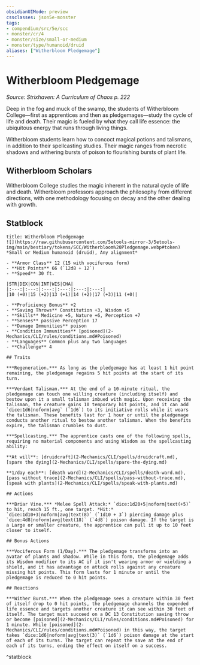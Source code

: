 ```yaml
---
obsidianUIMode: preview
cssclasses: json5e-monster
tags:
- compendium/src/5e/scc
- monster/cr/4
- monster/size/small-or-medium
- monster/type/humanoid/druid
aliases: ["Witherbloom Pledgemage"]
---
```

# Witherbloom Pledgemage
*Source: Strixhaven: A Curriculum of Chaos p. 222*  

Deep in the fog and muck of the swamp, the students of Witherbloom College—first as apprentices and then as pledgemages—study the cycle of life and death. Their magic is fueled by what they call life essence: the ubiquitous energy that runs through living things.

Witherbloom students learn how to concoct magical potions and talismans, in addition to their spellcasting studies. Their magic ranges from necrotic shadows and withering bursts of poison to flourishing bursts of plant life.

## Witherbloom Scholars

Witherbloom College studies the magic inherent in the natural cycle of life and death. Witherbloom professors approach the philosophy from different directions, with one methodology focusing on decay and the other dealing with growth.

## Statblock

```ad-statblock
title: Witherbloom Pledgemage
![](https://raw.githubusercontent.com/5etools-mirror-3/5etools-img/main/bestiary/tokens/SCC/Witherbloom%20Pledgemage.webp#token)
*Small or Medium humanoid (druid), Any alignment*

- **Armor Class** 12 (15 with vociferous form)
- **Hit Points** 66 (`12d8 + 12`)
- **Speed** 30 ft.

|STR|DEX|CON|INT|WIS|CHA|
|:---:|:---:|:---:|:---:|:---:|:---:|
|10 (+0)|15 (+2)|13 (+1)|14 (+2)|17 (+3)|11 (+0)|

- **Proficiency Bonus** +2
- **Saving Throws** Constitution +3, Wisdom +5
- **Skills** Medicine +5, Nature +6, Perception +7
- **Senses** passive Perception 17
- **Damage Immunities** poison
- **Condition Immunities** [poisoned](2-Mechanics/CLI/rules/conditions.md#Poisoned)
- **Languages** Common plus any two languages
- **Challenge** 4

## Traits

***Regeneration.*** As long as the pledgemage has at least 1 hit point remaining, the pledgemage regains 5 hit points at the start of its turn.

***Verdant Talisman.*** At the end of a 10-minute ritual, the pledgemage can touch one willing creature (including itself) and bestow upon it a small talisman imbued with magic. Upon receiving the talisman, the creature gains 10 temporary hit points, and it can add `dice:1d6|noform|avg` (`1d6`) to its initiative rolls while it wears the talisman. These benefits last for 1 hour or until the pledgemage conducts another ritual to bestow another talisman. When the benefits expire, the talisman crumbles to dust.

***Spellcasting.*** The apprentice casts one of the following spells, requiring no material components and using Wisdom as the spellcasting ability:

**At will**: [druidcraft](2-Mechanics/CLI/spells/druidcraft.md), [spare the dying](2-Mechanics/CLI/spells/spare-the-dying.md)

**1/day each**: [death ward](2-Mechanics/CLI/spells/death-ward.md), [pass without trace](2-Mechanics/CLI/spells/pass-without-trace.md), [speak with plants](2-Mechanics/CLI/spells/speak-with-plants.md)

## Actions

***Briar Vine.*** *Melee Spell Attack:* `dice:1d20+5|noform|text(+5)` to hit, reach 15 ft., one target. *Hit:* `dice:1d10+3|noform|avg|text(8)` (`1d10 + 3`) piercing damage plus `dice:4d8|noform|avg|text(18)` (`4d8`) poison damage. If the target is a Large or smaller creature, the apprentice can pull it up to 10 feet closer to itself.

## Bonus Actions

***Vociferous Form (1/Day).*** The pledgemage transforms into an avatar of plants and shadow. While in this form, the pledgemage adds its Wisdom modifier to its AC if it isn't wearing armor or wielding a shield, and it has advantage on attack rolls against any creature missing hit points. This form lasts for 1 minute or until the pledgemage is reduced to 0 hit points.

## Reactions

***Wither Burst.*** When the pledgemage sees a creature within 30 feet of itself drop to 0 hit points, the pledgemage channels the expended life essence and targets another creature it can see within 30 feet of itself. The target must succeed on a DC 13 Constitution saving throw or become [poisoned](2-Mechanics/CLI/rules/conditions.md#Poisoned) for 1 minute. While [poisoned](2-Mechanics/CLI/rules/conditions.md#Poisoned) in this way, the target takes `dice:1d6|noform|avg|text(3)` (`1d6`) poison damage at the start of each of its turns. The target can repeat the save at the end of each of its turns, ending the effect on itself on a success.
```
^statblock